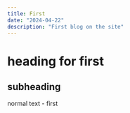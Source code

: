 ```yaml
---
title: First 
date: "2024-04-22"
description: "First blog on the site"
---
```


# heading for first
## subheading

normal text - first